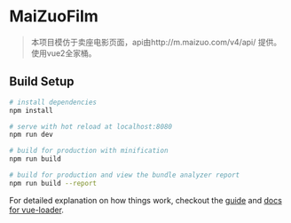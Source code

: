 # MaiZuoFilm

> 本项目模仿于卖座电影页面，api由http://m.maizuo.com/v4/api/ 提供。使用vue2全家桶。

## Build Setup

``` bash
# install dependencies
npm install

# serve with hot reload at localhost:8080
npm run dev

# build for production with minification
npm run build

# build for production and view the bundle analyzer report
npm run build --report
```

For detailed explanation on how things work, checkout the [guide](http://vuejs-templates.github.io/webpack/) and [docs for vue-loader](http://vuejs.github.io/vue-loader).
